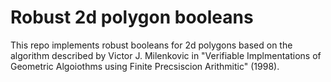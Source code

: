 # Robust 2d polygon booleans

This repo implements robust booleans for 2d polygons based on the algorithm described by 
Victor J. Milenkovic in "Verifiable Implmentations of Geometric Algoiothms using Finite
Precsiscion Arithmitic" (1998).
